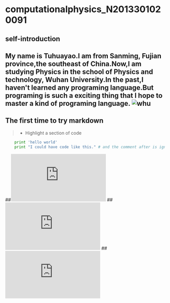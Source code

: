 # computationalphysics_N2013301020091
## self-introduction
  My name is Tuhuayao.I am from Sanming, Fujian province,the southeast of China.Now,I am studying Physics in the school of Physics  and technology, Wuhan University.In the past,I haven't learned any programing language.But programing is such a exciting thing that I hope to master a kind of programing language.
 ![whu](http://upload.wikimedia.org/wikipedia/zh/6/68/Wuhan_University_Logo.png)
------
## The first time to try markdown
> *  Highlight a section of code
```python
    print 'hello world'
    print "I could have code like this." # and the comment after is ignored
```
##![EX6](https://github.com/thy714038104/computationalphysics_N2013301020091/blob/master/ex6/ex6.md)
##![EX7](https://github.com/thy714038104/computationalphysics_N2013301020091/blob/master/ex7/ex7.md)
##![EX8](https://github.com/thy714038104/computationalphysics_N2013301020091/blob/master/ex8/ex8.md)
